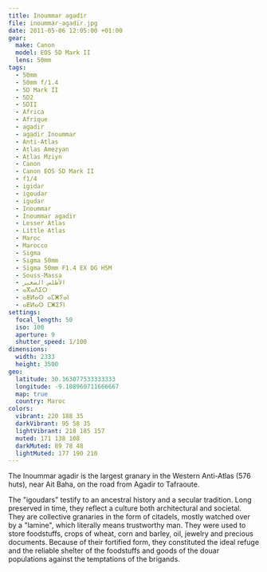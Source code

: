 ```yaml
---
title: Inoummar agadir
file: inoummar-agadir.jpg
date: 2011-05-06 12:05:00 +01:00
gear:
  make: Canon
  model: EOS 5D Mark II
  lens: 50mm
tags:
  - 50mm
  - 50mm f/1.4
  - 5D Mark II
  - 5D2
  - 5DII
  - Africa
  - Afrique
  - agadir
  - agadir Inoummar
  - Anti-Atlas
  - Aṭlas Ameẓyan
  - Aṭlas Mẓiyn
  - Canon
  - Canon EOS 5D Mark II
  - f1/4
  - igidar
  - igoudar
  - igudar
  - Inoummar
  - Inoummar agadir
  - Lesser Atlas
  - Little Atlas
  - Maroc
  - Marocco
  - Sigma
  - Sigma 50mm
  - Sigma 50mm F1.4 EX DG HSM
  - Souss-Massa
  - الأطلس الصغير
  - ⴰⴳⴰⴷⵉⵔ
  - ⴰⵟⵍⴰⵙ ⴰⵎⵥⵢⴰⵏ
  - ⴰⵟⵍⴰⵙ ⵎⵥⵉⵢⵏ
settings:
  focal_length: 50
  iso: 100
  aperture: 9
  shutter_speed: 1/100
dimensions:
  width: 2333
  height: 3500
geo:
  latitude: 30.163077533333333
  longitude: -9.108960711666667
  map: true
  country: Maroc
colors:
  vibrant: 220 188 35
  darkVibrant: 95 58 35
  lightVibrant: 218 185 157
  muted: 171 138 108
  darkMuted: 89 78 48
  lightMuted: 177 190 210
---
```


The Inoummar agadir is the largest granary in the Western Anti-Atlas (576 huts), near Ait Baha, on the road from Agadir to Tafraoute.

The "igoudars" testify to an ancestral history and a secular tradition. Long preserved in time, they reflect a culture both architectural and societal. They are collective granaries in the form of citadels, mostly watched over by a "lamine", which literally means trustworthy man. They were used to store foodstuffs, crops of wheat, corn and barley, oil, jewelry and precious documents. Because of their fortified form, they constituted the ideal refuge and the reliable shelter of the foodstuffs and goods of the douar populations against the temptations of the brigands.
